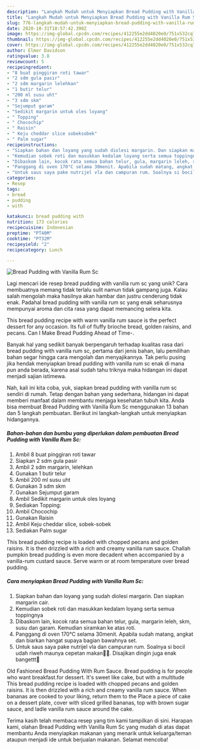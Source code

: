 ```yaml
---
description: "Langkah Mudah untuk Menyiapkan Bread Pudding with Vanilla Rum Sc yang Bikin Ngiler"
title: "Langkah Mudah untuk Menyiapkan Bread Pudding with Vanilla Rum Sc yang Bikin Ngiler"
slug: 776-langkah-mudah-untuk-menyiapkan-bread-pudding-with-vanilla-rum-sc-yang-bikin-ngiler
date: 2020-10-31T18:57:42.390Z
image: https://img-global.cpcdn.com/recipes/412255e2dd4020e0/751x532cq70/bread-pudding-with-vanilla-rum-sc-foto-resep-utama.jpg
thumbnail: https://img-global.cpcdn.com/recipes/412255e2dd4020e0/751x532cq70/bread-pudding-with-vanilla-rum-sc-foto-resep-utama.jpg
cover: https://img-global.cpcdn.com/recipes/412255e2dd4020e0/751x532cq70/bread-pudding-with-vanilla-rum-sc-foto-resep-utama.jpg
author: Elmer Davidson
ratingvalue: 3.8
reviewcount: 5
recipeingredient:
- "8 buat pinggiran roti tawar"
- "2 sdm gula pasir"
- "2 sdm margarin lelehkan"
- "1 butir telur"
- "200 ml susu uht"
- "3 sdm skm"
- "Sejumput garam"
- "Sedikit margarin untuk oles loyang"
- " Topping"
- " Chocochip"
- " Raisin"
- " Keju cheddar slice sobeksobek"
- " Palm sugar"
recipeinstructions:
- "Siapkan bahan dan loyang yang sudah diolesi margarin. Dan siapkan margarin cair."
- "Kemudian sobek roti dan masukkan kedalam loyang serta semua toppingnya"
- "Dibaskom lain, kocok rata semua bahan telur, gula, margarin leleh, skm, susu dan garam. Kemudian siramkan ke atas roti."
- "Panggang di oven 170°C selama 30menit. Apabila sudah matang, angkat dan biarkan hangat supaya bagian bawahnya set."
- "Untuk saus saya pake nutrijel vla dan campuran rum. Soalnya si bocil udah riweh maunya cepetan makan🤦🏻. Disajikan dingin juga enak bangettt🍰"
categories:
- Resep
tags:
- bread
- pudding
- with

katakunci: bread pudding with 
nutrition: 173 calories
recipecuisine: Indonesian
preptime: "PT40M"
cooktime: "PT32M"
recipeyield: "2"
recipecategory: Lunch

---
```



![Bread Pudding with Vanilla Rum Sc](https://img-global.cpcdn.com/recipes/412255e2dd4020e0/751x532cq70/bread-pudding-with-vanilla-rum-sc-foto-resep-utama.jpg)

Lagi mencari ide resep bread pudding with vanilla rum sc yang unik? Cara membuatnya memang tidak terlalu sulit namun tidak gampang juga. Kalau salah mengolah maka hasilnya akan hambar dan justru cenderung tidak enak. Padahal bread pudding with vanilla rum sc yang enak seharusnya mempunyai aroma dan cita rasa yang dapat memancing selera kita.

This bread pudding recipe with warm vanilla rum sauce is the perfect dessert for any occasion. Its full of fluffy brioche bread, golden raisins, and pecans. Can I Make Bread Pudding Ahead of Time-.

Banyak hal yang sedikit banyak berpengaruh terhadap kualitas rasa dari bread pudding with vanilla rum sc, pertama dari jenis bahan, lalu pemilihan bahan segar hingga cara mengolah dan menyajikannya. Tak perlu pusing jika hendak menyiapkan bread pudding with vanilla rum sc enak di mana pun anda berada, karena asal sudah tahu triknya maka hidangan ini dapat menjadi sajian istimewa.


Nah, kali ini kita coba, yuk, siapkan bread pudding with vanilla rum sc sendiri di rumah. Tetap dengan bahan yang sederhana, hidangan ini dapat memberi manfaat dalam membantu menjaga kesehatan tubuh kita. Anda bisa membuat Bread Pudding with Vanilla Rum Sc menggunakan 13 bahan dan 5 langkah pembuatan. Berikut ini langkah-langkah untuk menyiapkan hidangannya.

<!--inarticleads1-->

##### Bahan-bahan dan bumbu yang diperlukan dalam pembuatan Bread Pudding with Vanilla Rum Sc:

1. Ambil 8 buat pinggiran roti tawar
1. Siapkan 2 sdm gula pasir
1. Ambil 2 sdm margarin, lelehkan
1. Gunakan 1 butir telur
1. Ambil 200 ml susu uht
1. Gunakan 3 sdm skm
1. Gunakan Sejumput garam
1. Ambil Sedikit margarin untuk oles loyang
1. Sediakan  Topping:
1. Ambil  Chocochip
1. Gunakan  Raisin
1. Ambil  Keju cheddar slice, sobek-sobek
1. Sediakan  Palm sugar


This bread pudding recipe is loaded with chopped pecans and golden raisins. It is then drizzled with a rich and creamy vanilla rum sauce. Challah pumpkin bread pudding is even more decadent when accompanied by a vanilla-rum custard sauce. Serve warm or at room temperature over bread pudding. 

<!--inarticleads2-->

##### Cara menyiapkan Bread Pudding with Vanilla Rum Sc:

1. Siapkan bahan dan loyang yang sudah diolesi margarin. Dan siapkan margarin cair.
1. Kemudian sobek roti dan masukkan kedalam loyang serta semua toppingnya
1. Dibaskom lain, kocok rata semua bahan telur, gula, margarin leleh, skm, susu dan garam. Kemudian siramkan ke atas roti.
1. Panggang di oven 170°C selama 30menit. Apabila sudah matang, angkat dan biarkan hangat supaya bagian bawahnya set.
1. Untuk saus saya pake nutrijel vla dan campuran rum. Soalnya si bocil udah riweh maunya cepetan makan🤦🏻. Disajikan dingin juga enak bangettt🍰


Old Fashioned Bread Pudding With Rum Sauce. Bread pudding is for people who want breakfast.for dessert. It&#39;s sweet like cake, but with a multitude This bread pudding recipe is loaded with chopped pecans and golden raisins. It is then drizzled with a rich and creamy vanilla rum sauce. When bananas are cooked to your liking, return them to the Place a piece of cake on a dessert plate, cover with sliced grilled bananas, top with brown sugar sauce, and ladle vanilla rum sauce around the cake. 

Terima kasih telah membaca resep yang tim kami tampilkan di sini. Harapan kami, olahan Bread Pudding with Vanilla Rum Sc yang mudah di atas dapat membantu Anda menyiapkan makanan yang menarik untuk keluarga/teman ataupun menjadi ide untuk berjualan makanan. Selamat mencoba!
